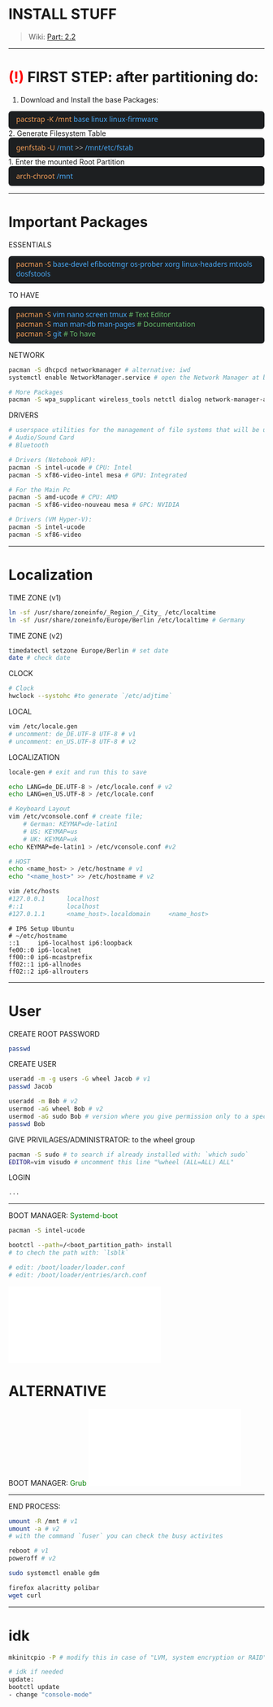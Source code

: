 # INSTALL STUFF
> Wiki: [Part: 2.2](https://wiki.archlinux.org/title/Installation_guide)

---
# <span style="color:red">(!)</span> FIRST STEP: after partitioning do:
1. Download and Install the base Packages: 
<div style="
    background-color: #1d1f21;
    border-radius: 6px; 
    padding: 6px 15px 10px 15px;
    font-family: 'Segoe UI';
    font-weight: 450;
    color: #B5B4B4">
<span style="color: #F39E58">
	pacstrap -K /mnt</span>
<span style="color: #49A8F4">
	base linux linux-firmware</span></div>
2. Generate Filesystem Table
<div style="
    background-color: #1d1f21;
    border-radius: 6px; 
    padding: 10px 15px 10px 15px;
    font-family: 'Segoe UI';
    font-weight: 450;
    color: #B5B4B4">
<span style="color: #F39E58">
	genfstab -U</span>
<span style="color: #49A8F4">
	/mnt</span>
>>
<span style="color: #49A8F4">
/mnt/etc/fstab</span></div>
1. Enter the mounted Root Partition
<div style="
    background-color: #1d1f21;
    border-radius: 6px; 
    padding: 10px 15px 10px 15px;
    font-family: 'Segoe UI';
    font-weight: 450;
    color: #B5B4B4">
<span style="color: #F39E58">
	arch-chroot</span>
<span style="color: #49A8F4">
	/mnt</span></div>


---
# Important Packages
ESSENTIALS
<div style="
    background-color: #1d1f21;
    border-radius: 6px; 
    padding: 6px 15px 10px 15px;
    font-family: 'Segoe UI';
    font-weight: 450;
    color: #B5B4B4">
<span style="color: #F39E58">
	pacman -S</span>
<span style="color: #49A8F4">base-devel efibootmgr os-prober xorg linux-headers mtools dosfstools</span><br></div>

TO HAVE
<div style="
    background-color: #1d1f21;
    border-radius: 6px; 
    padding: 6px 15px 10px 15px;
    font-family: 'Segoe UI';
    font-weight: 450;
    color: #B5B4B4">
<span style="color: #F39E58">
	pacman -S</span>
<span style="color: #49A8F4">
	vim nano screen tmux</span>
<span style="color: #66BB6A">
	# Text Editor</span><br>

<span style="color: #F39E58">
	pacman -S</span>
<span style="color: #49A8F4">
	man man-db man-pages</span>
<span style="color: #66BB6A">
	# Documentation</span><br>

<span style="color: #F39E58">
	pacman -S</span>
<span style="color: #49A8F4">
	git</span>
<span style="color: #66BB6A">
	# To have</span></div>

NETWORK
```bash
pacman -S dhcpcd networkmanager # alternative: iwd
systemctl enable NetworkManager.service # open the Network Manager at boot time

# More Packages
pacman -S wpa_supplicant wireless_tools netctl dialog network-manager-applet 
```

DRIVERS
```bash
# userspace utilities for the management of file systems that will be used on the system
# Audio/Sound Card
# Bluetooth

# Drivers (Notebook HP):
pacman -S intel-ucode # CPU: Intel
pacman -S xf86-video-intel mesa # GPU: Integrated

# For the Main Pc
pacman -S amd-ucode # CPU: AMD
pacman -S xf86-video-nouveau mesa # GPC: NVIDIA

# Drivers (VM Hyper-V):
pacman -S intel-ucode 
pacman -S xf86-video
```

---
# Localization
TIME ZONE (v1)
```bash
ln -sf /usr/share/zoneinfo/_Region_/_City_ /etc/localtime
ln -sf /usr/share/zoneinfo/Europe/Berlin /etc/localtime # Germany
```

TIME ZONE (v2)
```bash
timedatectl setzone Europe/Berlin # set date
date # check date
```

CLOCK
```bash
# Clock
hwclock --systohc #to generate `/etc/adjtime`
```

LOCAL
```bash
vim /etc/locale.gen 
# uncomment: de_DE.UTF-8 UTF-8 # v1
# uncomment: en_US.UTF-8 UTF-8 # v2
```

LOCALIZATION
```bash
locale-gen # exit and run this to save

echo LANG=de_DE.UTF-8 > /etc/locale.conf # v2
echo LANG=en_US.UTF-8 > /etc/locale.conf
```

```bash
# Keyboard Layout
vim /etc/vconsole.conf # create file; 
	# German: KEYMAP=de-latin1
	# US: KEYMAP=us
	# UK: KEYMAP=uk
echo KEYMAP=de-latin1 > /etc/vconsole.conf #v2
```

```bash
# HOST
echo <name_host> > /etc/hostname # v1
echo "<name_host>" >> /etc/hostname # v2

vim /etc/hosts
#127.0.0.1      localhost
#::1            localhost
#127.0.1.1      <name_host>.localdomain     <name_host>
```

```shell
# IP6 Setup Ubuntu
# ~/etc/hostname
::1     ip6-localhost ip6:loopback
fe00::0 ip6-localnet
ff00::0 ip6-mcastprefix
ff02::1 ip6-allnodes
ff02::2 ip6-allrouters
```
---
# User
CREATE ROOT PASSWORD
```bash
passwd
```

CREATE USER
```bash
useradd -m -g users -G wheel Jacob # v1
passwd Jacob

useradd -m Bob # v2
usermod -aG wheel Bob # v2
usermod -aG sudo Bob # version where you give permission only to a specific user
passwd Bob
```

GIVE PRIVILAGES/ADMINISTRATOR: to the wheel group
```bash
pacman -S sudo # to search if already installed with: `which sudo`
EDITOR=vim visudo # uncomment this line "%wheel (ALL=ALL) ALL"
```

LOGIN
```bash
...
```

---
BOOT MANAGER: <span style="color:green">Systemd-boot</span>
```bash
pacman -S intel-ucode

bootctl --path=/<boot_partition_path> install
# to chech the path with: `lsblk`

# edit: /boot/loader/loader.conf
# edit: /boot/loader/entries/arch.conf
```

![configs](Systemd-boot.md)

# ALTERNATIVE
BOOT MANAGER: <span style="color:green">Grub</span>
![configs](Grub.md)

---
END PROCESS:
```bash
umount -R /mnt # v1
umount -a # v2
# with the command `fuser` you can check the busy activites

reboot # v1
poweroff # v2

sudo systemctl enable gdm 

firefox alacritty polibar
wget curl

```


---
# idk
```bash
mkinitcpio -P # modify this in case of "LVM, system encryption or RAID"
```

```bash
# idk if needed
update:
bootctl update
- change "console-mode"
```
